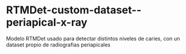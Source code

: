 # RTMDet-custom-dataset--periapical-x-ray
Modelo RTMDet usado para detectar distintos niveles de caries, con un dataset propio de radiografias periapicales
